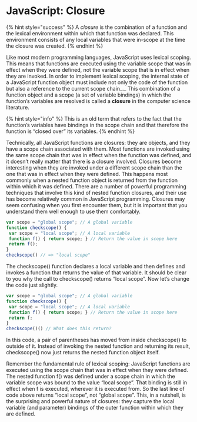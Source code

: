 # JavaScript: Closure

{% hint style="success" %}
  A _closure_ is the combination of a function and the lexical environment within which that function was declared. This environment consists of any local variables that were in-scope at the time the closure was created. 
{% endhint %}

Like most modern programming languages, JavaScript uses lexical scoping. This means that functions are executed using the variable scope that was in effect when they were defined, not the variable scope that is in effect when they are invoked. In order to implement lexical scoping, the internal state of a JavaScript function object must include not only the code of the function but also a reference to the current scope chain_._ This combination of a function object and a scope \(a set of variable bindings\) in which the function’s variables are resolved is called a **closure** in the computer science literature. 

{% hint style="info" %}
This is an old term that refers to the fact that the function’s variables have bindings in the scope chain and that therefore the function is “closed over” its variables.
{% endhint %}

Technically, all JavaScript functions are closures: they are objects, and they have a scope chain associated with them. Most functions are invoked using the same scope chain that was in effect when the function was defined, and it doesn’t really matter that there is a closure involved. Closures become interesting when they are invoked under a different scope chain than the one that was in effect when they were defined. This happens most commonly when a nested function object is returned from the function within which it was defined. There are a number of powerful programming techniques that involve this kind of nested function closures, and their use has become relatively common in JavaScript programming. Closures may seem confusing when you first encounter them, but it is important that you understand them well enough to use them comfortably.

```javascript
var scope = "global scope"; // A global variable
function checkscope() {
 var scope = "local scope"; // A local variable
 function f() { return scope; } // Return the value in scope here
 return f();
}
checkscope() // => "local scope"
```

The checkscope\(\) function declares a local variable and then defines and invokes a function that returns the value of that variable. It should be clear to you why the call to checkscope\(\) returns “local scope”. Now let’s change the code just slightly.

```javascript
var scope = "global scope"; // A global variable
function checkscope() {
 var scope = "local scope"; // A local variable
 function f() { return scope; } // Return the value in scope here
 return f;
}
checkscope()() // What does this return?
```

In this code, a pair of parentheses has moved from inside checkscope\(\) to outside of it. Instead of invoking the nested function and returning its result, checkscope\(\) now just returns the nested function object itself.

Remember the fundamental rule of lexical scoping: JavaScript functions are executed using the scope chain that was in effect when they were defined. The nested function f\(\) was defined under a scope chain in which the variable scope was bound to the value “local scope”. That binding is still in effect when f is executed, wherever it is executed from. So the last line of code above returns “local scope”, not “global scope”. This, in a nutshell, is the surprising and powerful nature of closures: they capture the local variable \(and parameter\) bindings of the outer function within which they are defined.

